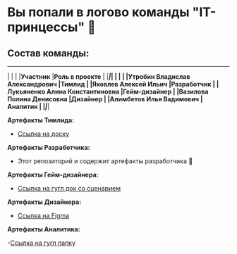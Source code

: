 # Вы попали в логово команды "IT-принцессы" 👋

## Состав команды:
 _________________________________________________________________
|                                   |                             |
|**Участник**                       |**Роль в проекте**           |
|___________________________________|_____________________________|
|                                   |                             |
|Утробин Владислав Александрович    |Тимлид                       |
|Яковлев Алексей Ильич              |Разработчик                  |
|Лукьяненко Алина Константиновна    |Гейм-дизайнер                |
|Вазилова Полина Денисовна          |Дизайнер                     |
|Алимбетов Илья Вадимович           |Аналитик                     |
|___________________________________|_____________________________|

**Артефакты Тимлида:**

- [Ссылка на доску](https://github.com/users/wad3s8/projects/2)

**Артефакты Разработчика:**

- Этот репозиторий и содержит артефакты разработчика 👀

**Артефакты Гейм-дизайнера:**

- [Ссылка на гугл док со сценарием](https://docs.google.com/document/d/1dcWhLkr-zh5LRRCKAth8GFYTjuAbM2ZW_obx9zTX0WQ/edit?usp=sharing)

**Артефакты Дизайнера:**

- [Ссылка на Figma](https://www.figma.com/file/Qb41A1Y5qGybLkAUCGJpu4/Untitled?type=design&node-id=0%3A1&mode=design&t=sFEffb8tSKU9GZup-1)

**Артефакты Аналитика:**

-[Ссылка на гугл папку](https://drive.google.com/drive/folders/1liBDn9f96WUDsG6_FlHFskQaxXptE8x_?usp=sharing)

